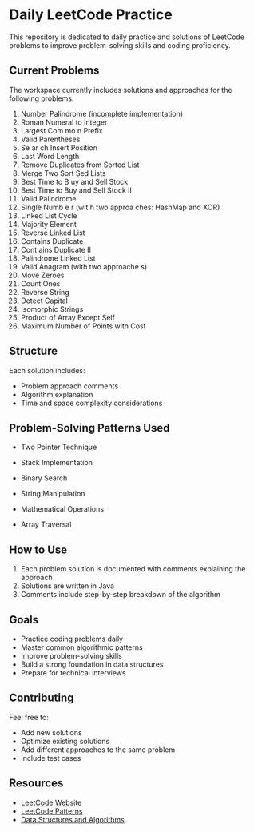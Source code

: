 # Daily LeetCode Practice

This repository is dedicated to daily practice and solutions of LeetCode problems to improve problem-solving skills and coding proficiency.

## Current Problems

The workspace currently includes solutions and approaches for the following problems:

1. Number Palindrome (incomplete implementation)
2. Roman Numeral to Integer
3. Largest Com mo n Prefix
4. Valid Parentheses
5. Se ar ch Insert Position
6. Last Word Length
7. Remove Duplicates from Sorted List
8. Merge Two Sort Sed Lists
9. Best Time to B uy and Sell Stock
10. Best Time to Buy and Sell Stock II
11. Valid Palindrome
12. Single Numb e r (wit h two approa ches: HashMap and XOR)
13. Linked List Cycle
14. Majority Element
15. Reverse Linked List
16. Contains Duplicate
17. Cont ains Duplicate II
18. Palindrome Linked List
19. Valid Anagram (with two approache s)
20. Move Zeroes
21. Count Ones
22. Reverse String
23. Detect Capital
24. Isomorphic Strings
25. Product of Array Except Self
26. Maximum Number of Points with Cost

## Structure

Each solution includes:

- Problem approach comments
- Algorithm explanation
- Time and space complexity considerations

## Problem-Solving Patterns Used

- Two Pointer Technique
- Stack Implementation
- Binary Search

- String Manipulation
- Mathematical Operations
- Array Traversal

## How to Use

1. Each problem solution is documented with comments explaining the approach
2. Solutions are written in Java
3. Comments include step-by-step breakdown of the algorithm

## Goals

- Practice coding problems daily
- Master common algorithmic patterns
- Improve problem-solving skills
- Build a strong foundation in data structures
- Prepare for technical interviews

## Contributing

Feel free to:

- Add new solutions
- Optimize existing solutions
- Add different approaches to the same problem
- Include test cases

## Resources

- [LeetCode Website](https://leetcode.com/)
- [LeetCode Patterns](https://leetcode.com/discuss/general-discussion/460599/blind-75-leetcode-questions)
- [Data Structures and Algorithms](https://leetcode.com/explore/learn/)
